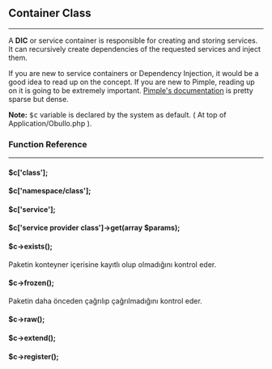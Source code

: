 
## Container Class

------

A <b>DIC</b> or service container is responsible for creating and storing services. It can recursively create dependencies of the requested services and inject them.

If you are new to service containers or Dependency Injection, it would be a good idea to read up on the concept. If you are new to Pimple, reading up on it is going to be extremely important. <a href="http://pimple.sensiolabs.org/" target="_blank">Pimple's documentation</a> is pretty sparse but dense.

**Note:** <kbd>$c</kbd> variable is declared by the system as default. ( At top of Application/Obullo.php ).


### Function Reference

------

#### $c['class'];

#### $c['namespace/class'];

#### $c['service'];

#### $c['service provider class']->get(array $params);

#### $c->exists();

Paketin konteyner içerisine kayıtlı olup olmadığını kontrol eder.

#### $c->frozen();

Paketin daha önceden çağrılıp çağrılmadığını kontrol eder.

#### $c->raw();

#### $c->extend();

#### $c->register();